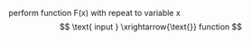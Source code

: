 perform  function  F(x) with repeat to variable  x 
$$
\text{ input } \xrightarrow{\text{}} function  
$$